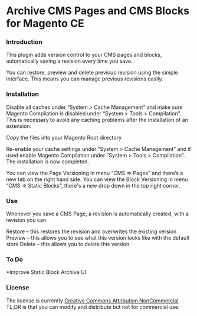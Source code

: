 # Archive CMS Pages and CMS Blocks for Magento CE


### **Introduction**
This plugin adds version control to your CMS pages and blocks, automatically saving a revision every time you save.

You can restore, preview and delete previous revision using the simple interface. This means you can manage previous revisions easily.

### **Installation**
Disable all caches under “System > Cache Management” and make sure Magento Compilation is disabled under “System > Tools > Compilation”. This is necessary to avoid any caching problems after the installation of an extension.

Copy the files into your Magento Root directory

Re-enable your cache settings under “System > Cache Management” and if used enable Magento Compilation under “System > Tools > Compilation”. The installation is now completed.

You can view the Page Versioning  in menu “CMS => Pages” and there’s a new tab on the right hand side.
You can view the Block Versioning in menu “CMS => Static Blocks”, there's a new drop down in the top right corner.

### **Use**


Whenever you save a CMS Page, a revision is automatically created, with a revision you can

Restore – this restores the revision and overwrites the existing version
Preview – this allows you to see what this version looks like with the default store
Delete – this allows you to delete this version

### To Do

*Improve Static Block Archive UI

### License
The license is currently <a href="https://tldrlegal.com/license/creative-commons-attribution-noncommercial-(cc-nc)#summary">Creative Commons Attribution NonCommercial</a>.  TL;DR is that you can modify and distribute but not for commercial use.

